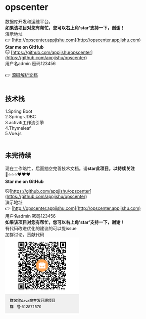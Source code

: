 # opscenter
数据库开发和运维平台。 
<br/>
<b>如果该项目对您有帮忙，您可以右上角'star'支持一下，谢谢！</b>
<br/>
演示地址
<br/>
👉 [http://opscenter.appjishu.com](http://opscenter.appjishu.com)
<br/>
**Star me on GitHub** 
<br/>
🐱 [https://github.com/appjishu/opscenter](https://github.com/appjishu/opscenter)
<br/>
用户名admin     密码123456
<br/>
<br/>
👉 [源码解析文档](SOURCE-README.md)
<br/><br/>

## 技术栈
1.Spring Boot <br/>
2.Spring-JDBC <br/>
3.activiti工作流引擎 <br/>
4.Thymeleaf <br/>
5.Vue.js <br/>
<br/>

## 未完待续

现在工作略忙，后面抽空完善技术文档。请**star此项目，以持续关注**<br/>
📌⭐⭐⭐❤❤❤ <br/>
**Star me on GitHub** <br/>

🐱[https://github.com/appjishu/opscenter](https://github.com/appjishu/opscenter) 
<br/>
演示地址
<br/>
👉 [http://opscenter.appjishu.com](http://opscenter.appjishu.com)
<br/>
用户名admin     密码123456
<br/>
<b>如果该项目对您有帮忙，您可以右上角'star'支持一下，谢谢！</b>
<br/>
有代码改进优化的建议的可以提issue
<br/>
加群讨论，贡献代码
<br/>
![](doc/image/group-qrcode.png)
